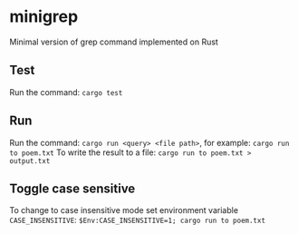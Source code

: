 # minigrep
 Minimal version of grep command implemented on Rust

## Test
Run the command: `cargo test`

## Run
Run the command: `cargo run <query> <file path>`, for example: `cargo run to poem.txt`
To write the result to a file: `cargo run to poem.txt > output.txt`

## Toggle case sensitive
To change to case insensitive mode set environment variable `CASE_INSENSITIVE`: `$Env:CASE_INSENSITIVE=1; cargo run to poem.txt`
